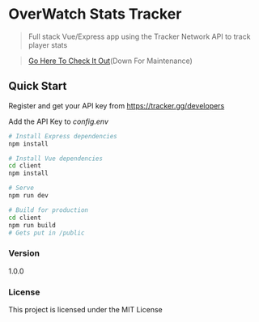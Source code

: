 # OverWatch Stats Tracker

> Full stack Vue/Express app using the Tracker Network API to track player stats

> [Go Here To Check It Out](https://secure-wave-18318.herokuapp.com/)(Down For Maintenance)

## Quick Start

Register and get your API key from
https://tracker.gg/developers

Add the API Key to _config.env_

```bash
# Install Express dependencies
npm install

# Install Vue dependencies
cd client
npm install

# Serve
npm run dev

# Build for production
cd client
npm run build
# Gets put in /public
```

### Version

1.0.0

### License

This project is licensed under the MIT License
